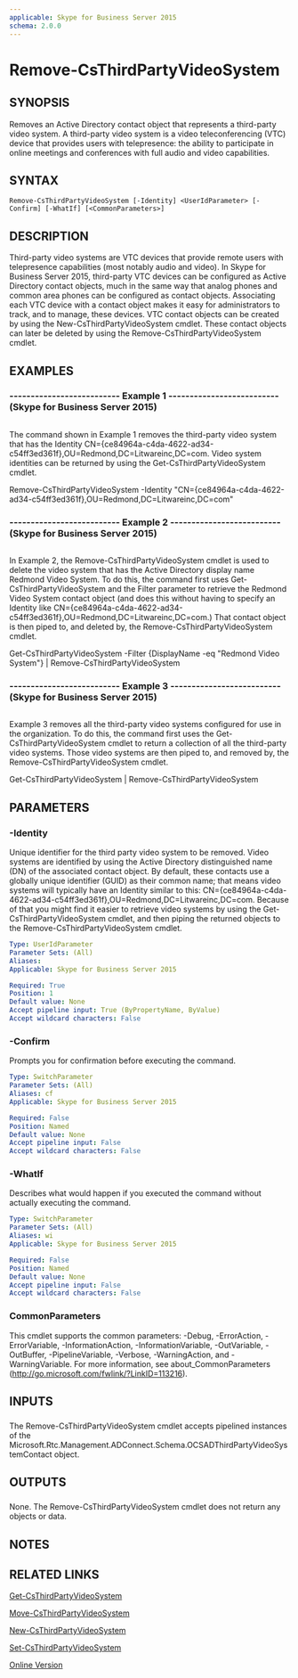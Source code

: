 ```yaml
---
applicable: Skype for Business Server 2015
schema: 2.0.0
---
```


# Remove-CsThirdPartyVideoSystem

## SYNOPSIS
Removes an Active Directory contact object that represents a third-party video system.
A third-party video system is a video teleconferencing (VTC) device that provides users with telepresence: the ability to participate in online meetings and conferences with full audio and video capabilities.

## SYNTAX

```
Remove-CsThirdPartyVideoSystem [-Identity] <UserIdParameter> [-Confirm] [-WhatIf] [<CommonParameters>]
```

## DESCRIPTION
Third-party video systems are VTC devices that provide remote users with telepresence capabilities (most notably audio and video).
In Skype for Business Server 2015, third-party VTC devices can be configured as Active Directory contact objects, much in the same way that analog phones and common area phones can be configured as contact objects.
Associating each VTC device with a contact object makes it easy for administrators to track, and to manage, these devices.
VTC contact objects can be created by using the New-CsThirdPartyVideoSystem cmdlet.
These contact objects can later be deleted by using the Remove-CsThirdPartyVideoSystem cmdlet.

## EXAMPLES

### -------------------------- Example 1 -------------------------- (Skype for Business Server 2015)
```

```

The command shown in Example 1 removes the third-party video system that has the Identity CN={ce84964a-c4da-4622-ad34-c54ff3ed361f},OU=Redmond,DC=Litwareinc,DC=com.
Video system identities can be returned by using the Get-CsThirdPartyVideoSystem cmdlet.

Remove-CsThirdPartyVideoSystem -Identity "CN={ce84964a-c4da-4622-ad34-c54ff3ed361f},OU=Redmond,DC=Litwareinc,DC=com"

### -------------------------- Example 2 -------------------------- (Skype for Business Server 2015)
```

```

In Example 2, the Remove-CsThirdPartyVideoSystem cmdlet is used to delete the video system that has the Active Directory display name Redmond Video System.
To do this, the command first uses Get-CsThirdPartyVideoSystem and the Filter parameter to retrieve the Redmond Video System contact object (and does this without having to specify an Identity like CN={ce84964a-c4da-4622-ad34-c54ff3ed361f},OU=Redmond,DC=Litwareinc,DC=com.) That contact object is then piped to, and deleted by, the Remove-CsThirdPartyVideoSystem cmdlet.

Get-CsThirdPartyVideoSystem -Filter {DisplayName -eq "Redmond Video System"} | Remove-CsThirdPartyVideoSystem

### -------------------------- Example 3 -------------------------- (Skype for Business Server 2015)
```

```

Example 3 removes all the third-party video systems configured for use in the organization.
To do this, the command first uses the Get-CsThirdPartyVideoSystem cmdlet to return a collection of all the third-party video systems.
Those video systems are then piped to, and removed by, the Remove-CsThirdPartyVideoSystem cmdlet.

Get-CsThirdPartyVideoSystem | Remove-CsThirdPartyVideoSystem

## PARAMETERS

### -Identity
Unique identifier for the third party video system to be removed.
Video systems are identified by using the Active Directory distinguished name (DN) of the associated contact object.
By default, these contacts use a globally unique identifier (GUID) as their common name; that means video systems will typically have an Identity similar to this: CN={ce84964a-c4da-4622-ad34-c54ff3ed361f},OU=Redmond,DC=Litwareinc,DC=com.
Because of that you might find it easier to retrieve video systems by using the Get-CsThirdPartyVideoSystem cmdlet, and then piping the returned objects to the Remove-CsThirdPartyVideoSystem cmdlet.

```yaml
Type: UserIdParameter
Parameter Sets: (All)
Aliases: 
Applicable: Skype for Business Server 2015

Required: True
Position: 1
Default value: None
Accept pipeline input: True (ByPropertyName, ByValue)
Accept wildcard characters: False
```

### -Confirm
Prompts you for confirmation before executing the command.

```yaml
Type: SwitchParameter
Parameter Sets: (All)
Aliases: cf
Applicable: Skype for Business Server 2015

Required: False
Position: Named
Default value: None
Accept pipeline input: False
Accept wildcard characters: False
```

### -WhatIf
Describes what would happen if you executed the command without actually executing the command.

```yaml
Type: SwitchParameter
Parameter Sets: (All)
Aliases: wi
Applicable: Skype for Business Server 2015

Required: False
Position: Named
Default value: None
Accept pipeline input: False
Accept wildcard characters: False
```

### CommonParameters
This cmdlet supports the common parameters: -Debug, -ErrorAction, -ErrorVariable, -InformationAction, -InformationVariable, -OutVariable, -OutBuffer, -PipelineVariable, -Verbose, -WarningAction, and -WarningVariable. For more information, see about_CommonParameters (http://go.microsoft.com/fwlink/?LinkID=113216).

## INPUTS

###  
The Remove-CsThirdPartyVideoSystem cmdlet accepts pipelined instances of the Microsoft.Rtc.Management.ADConnect.Schema.OCSADThirdPartyVideoSystemContact object.

## OUTPUTS

###  
None.
The Remove-CsThirdPartyVideoSystem cmdlet does not return any objects or data.

## NOTES

## RELATED LINKS

[Get-CsThirdPartyVideoSystem]()

[Move-CsThirdPartyVideoSystem]()

[New-CsThirdPartyVideoSystem]()

[Set-CsThirdPartyVideoSystem]()

[Online Version](http://technet.microsoft.com/EN-US/library/0cd4e84c-8f5b-4714-8fd4-016ff058ac4d(OCS.16).aspx)

